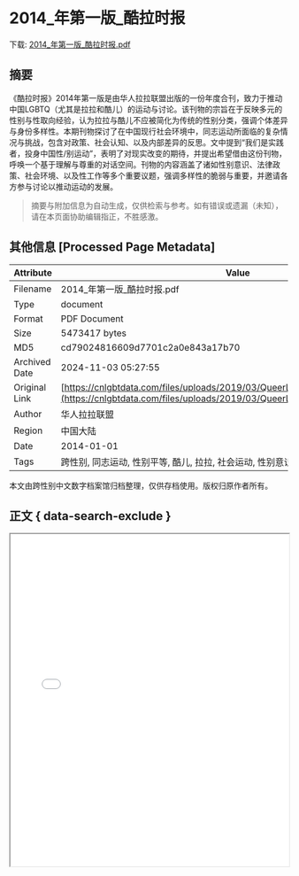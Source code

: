 # 2014_年第一版_酷拉时报

<!-- tcd_download_link -->
下载: <a href="../2014_年第一版_酷拉时报.pdf" download>2014_年第一版_酷拉时报.pdf</a>
<!-- tcd_download_link_end -->

## 摘要

<!-- tcd_abstract -->
《酷拉时报》2014年第一版是由华人拉拉联盟出版的一份年度合刊，致力于推动中国LGBTQ（尤其是拉拉和酷儿）的运动与讨论。该刊物的宗旨在于反映多元的性别与性取向经验，认为拉拉与酷儿不应被简化为传统的性别分类，强调个体差异与身份多样性。本期刊物探讨了在中国现行社会环境中，同志运动所面临的复杂情况与挑战，包含对政策、社会认知、以及内部差异的反思。文中提到“我们是实践者，投身中国性/别运动”，表明了对现实改变的期待，并提出希望借由这份刊物，呼唤一个基于理解与尊重的对话空间。刊物的内容涵盖了诸如性别意识、法律政策、社会环境、以及性工作等多个重要议题，强调多样性的脆弱与重要，并邀请各方参与讨论以推动运动的发展。

<!-- tcd_abstract_end -->

> 摘要与附加信息为自动生成，仅供检索与参考。如有错误或遗漏（未知），请在本页面协助编辑指正，不胜感激。

## 其他信息 [Processed Page Metadata]

| Attribute       | Value                                  |
|-----------------|----------------------------------------|
| Filename        | 2014_年第一版_酷拉时报.pdf                             |
| Type            | document                                 |
| Format          | PDF Document                               |
| Size            | 5473417 bytes                           |
| MD5             | cd79024816609d7701c2a0e843a17b70                                  |
| Archived Date   | 2024-11-03 05:27:55                             |
| Original Link   | [https://cnlgbtdata.com/files/uploads/2019/03/QueerLalaTimes_vol.1_2014.pdf.pdf](https://cnlgbtdata.com/files/uploads/2019/03/QueerLalaTimes_vol.1_2014.pdf.pdf)                         |
| Author          | 华人拉拉联盟                               |
| Region          | 中国大陆                               |
| Date            | 2014-01-01                                 |
| Tags            | 跨性别, 同志运动, 性别平等, 酷儿, 拉拉, 社会运动, 性别意识, 性工作, 法律与政策, 文化反思                                 |

本文由跨性别中文数字档案馆归档整理，仅供存档使用。版权归原作者所有。


## 正文 { data-search-exclude }

<!-- tcd_main_text -->
<iframe src="../2014_年第一版_酷拉时报.pdf" width="100%" height="600px">
    <p>无法显示PDF，请下载查看。</p>
</iframe>
<!-- tcd_main_text_end -->

